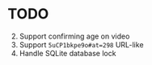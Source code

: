 # TODO

2. Support confirming age on video
3. Support `5uCP1bkpe9o#at=298` URL-like
4. Handle SQLite database lock